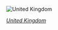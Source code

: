 
![United Kingdom](https://www.gstatic.com/prettyearth/assets/full/1413.jpg)

*[United Kingdom](https://www.google.com/maps/@49.918399,-6.311675,17z/data=!3m1!1e3)*
